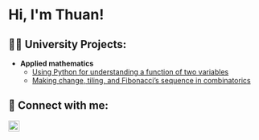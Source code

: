 <h1>Hi, I'm Thuan!

<h2>👨‍💻 University Projects:</h2>

- <b>Applied mathematics</b>
  - [Using Python for understanding a function of two variables](https://github.com/thuanromoli/using-python-for-understanding-a-function-of-two-variables)
  - [Making change, tiling, and Fibonacci’s sequence in combinatorics](https://github.com/thuanromoli/making-change-and-tiling-and-fibonacci-sequence-in-combinatorics)


<h2> 🤳 Connect with me:</h2>

[<img align="left" alt="Van Thuan Romoli | LinkedIn" width="22px" src="https://cdn.jsdelivr.net/npm/simple-icons@v3/icons/linkedin.svg" />][linkedin]

[linkedin]: https://www.linkedin.com/in/thuanromoli/
